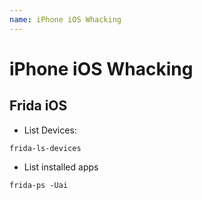 ```yaml
---
name: iPhone iOS Whacking
---
```


# iPhone iOS Whacking

## Frida iOS
* List Devices: 
```
frida-ls-devices
```

* List installed apps
```
frida-ps -Uai
```